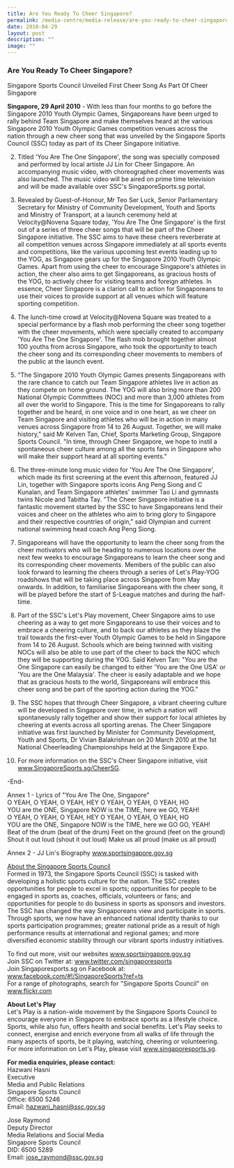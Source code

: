 ```yaml
---
title: Are You Ready To Cheer Singapore?
permalink: /media-centre/media-release/are-you-ready-to-cheer-singapore/
date: 2010-04-29
layout: post
description: ""
image: ""
---
```

### **Are You Ready To Cheer Singapore?**

Singapore Sports Council Unveiled First Cheer Song As Part Of Cheer Singapore

**Singapore, 29 April 2010** - With less than four months to go before the Singapore 2010 Youth Olympic Games, Singaporeans have been urged to rally behind Team Singapore and make themselves heard at the various Singapore 2010 Youth Olympic Games competition venues across the nation through a new cheer song that was unveiled by the Singapore Sports Council (SSC) today as part of its Cheer Singapore initiative.

2. Titled 'You Are The One Singapore', the song was specially composed and performed by local artiste JJ Lin for Cheer Singapore. An accompanying music video, with choreographed cheer movements was also launched. The music video will be aired on prime time television and will be made available over SSC's SingaporeSports.sg portal.

3. Revealed by Guest-of-Honour, Mr Teo Ser Luck, Senior Parliamentary Secretary for Ministry of Community Development, Youth and Sports and Ministry of Transport, at a launch ceremony held at Velocity@Novena Square today, 'You Are The One Singapore' is the first out of a series of three cheer songs that will be part of the Cheer Singapore initiative. The SSC aims to have these cheers reverberate at all competition venues across Singapore immediately at all sports events and competitions, like the various upcoming test events leading up to the YOG, as Singapore gears up for the Singapore 2010 Youth Olympic Games. Apart from using the cheer to encourage Singapore's athletes in action, the cheer also aims to get Singaporeans, as gracious hosts of the YOG, to actively cheer for visiting teams and foreign athletes. In essence, Cheer Singapore is a clarion call to action for Singaporeans to use their voices to provide support at all venues which will feature sporting competition.

4. The lunch-time crowd at Velocity@Novena Square was treated to a special performance by a flash mob performing the cheer song together with the cheer movements, which were specially created to accompany 'You Are The One Singapore'. The flash mob brought together almost 100 youths from across Singapore, who took the opportunity to teach the cheer song and its corresponding cheer movements to members of the public at the launch event.

5. "The Singapore 2010 Youth Olympic Games presents Singaporeans with the rare chance to catch our Team Singapore athletes live in action as they compete on home ground. The YOG will also bring more than 200 National Olympic Committees (NOC) and more than 3,000 athletes from all over the world to Singapore. This is the time for Singaporeans to rally together and be heard, in one voice and in one heart, as we cheer on Team Singapore and visiting athletes who will be in action in many venues across Singapore from 14 to 26 August. Together, we will make history," said Mr Kelven Tan, Chief, Sports Marketing Group, Singapore Sports Council. "In time, through Cheer Singapore, we hope to instil a spontaneous cheer culture among all the sports fans in Singapore who will make their support heard at all sporting events."

6. The three-minute long music video for 'You Are The One Singapore', which made its first screening at the event this afternoon, featured JJ Lin, together with Singapore sports icons Ang Peng Siong and C Kunalan, and Team Singapore athletes' swimmer Tao Li and gymnasts twins Nicole and Tabitha Tay. "The Cheer Singapore initiative is a fantastic movement started by the SSC to have Singaporeans lend their voices and cheer on the athletes who aim to bring glory to Singapore and their respective countries of origin," said Olympian and current national swimming head coach Ang Peng Siong.

7. Singaporeans will have the opportunity to learn the cheer song from the cheer motivators who will be heading to numerous locations over the next few weeks to encourage Singaporeans to learn the cheer song and its corresponding cheer movements. Members of the public can also look forward to learning the cheers through a series of Let's Play-YOG roadshows that will be taking place across Singapore from May onwards. In addition, to familiarise Singaporeans with the cheer song, it will be played before the start of S-League matches and during the half-time.

8. Part of the SSC's Let's Play movement, Cheer Singapore aims to use cheering as a way to get more Singaporeans to use their voices and to embrace a cheering culture, and to back our athletes as they blaze the trail towards the first-ever Youth Olympic Games to be held in Singapore from 14 to 26 August. Schools which are being twinned with visiting NOCs will also be able to use part of the cheer to back the NOC which they will be supporting during the YOG. Said Kelven Tan: "You are the One Singapore can easily be changed to either 'You are the One USA' or 'You are the One Malaysia'. The cheer is easily adaptable and we hope that as gracious hosts to the world, Singaporeans will embrace this cheer song and be part of the sporting action during the YOG."

9. The SSC hopes that through Cheer Singapore, a vibrant cheering culture will be developed in Singapore over time, in which a nation will spontaneously rally together and show their support for local athletes by cheering at events across all sporting arenas. The Cheer Singapore initiative was first launched by Minister for Community Development, Youth and Sports, Dr Vivian Balakrishnan on 20 March 2010 at the 1st National Cheerleading Championships held at the Singapore Expo.

10. For more information on the SSC's Cheer Singapore initiative, visit www.SingaporeSports.sg/CheerSG.

-End-

Annex 1 - Lyrics of "You Are The One, Singapore"
<br>
O YEAH, O YEAH, O YEAH, HEY
O YEAH, O YEAH, O YEAH, HO
<br>
YOU are the ONE, Singapore
NOW is the TIME, here we GO, YEAH!
<br>
O YEAH, O YEAH, O YEAH, HEY
O YEAH, O YEAH, O YEAH, HO
<br>
YOU are the ONE, Singapore
NOW is the TIME, here we GO GO, YEAH!
<br>
Beat of the drum (beat of the drum)
Feet on the ground (feet on the ground)
Shout it out loud (shout it out loud)
Make us all proud (make us all proud)

Annex 2 - JJ Lin's Biography
www.sportsingapore.gov.sg

[About the Singapore Sports Council](www.sportsingapore.gov.sg)
<br>
Formed in 1973, the Singapore Sports Council (SSC) is tasked with developing a holistic sports culture for the nation. The SSC creates opportunities for people to excel in sports; opportunities for people to be engaged in sports as, coaches, officials, volunteers or fans; and opportunities for people to do business in sports as sponsors and investors. The SSC has changed the way Singaporeans view and participate in sports. Through sports, we now have an enhanced national identity thanks to our sports participation programmes; greater national pride as a result of high performance results at international and regional games; and more diversified economic stability through our vibrant sports industry initiatives.

To find out more, visit our websites www.sportsingapore.gov.sg
<br>
Join SSC on Twitter at: www.twitter.com/singaporesports
<br>
Join Singaporesports.sg on Facebook at: www.facebook.com/#!/SingaporeSports?ref=ts
<br>
For a range of photographs, search for "Singapore Sports Council" on www.flickr.com

**About Let's Play**
<br>
Let's Play is a nation-wide movement by the Singapore Sports Council to encourage everyone in Singapore to embrace sports as a lifestyle choice. Sports, while also fun, offers health and social benefits. Let's Play seeks to connect, energise and enrich everyone from all walks of life through the many aspects of sports, be it playing, watching, cheering or volunteering. For more information on Let's Play, please visit www.singaporesports.sg.

**For media enquiries, please contact:**
<br>
Hazwani Hasni
<br>
Executive
<br>
Media and Public Relations
<br>
Singapore Sports Council
<br>
Office: 6500 5246
<br>
Email: [hazwani_hasni@ssc.gov.sg](mailto:hazwani_hasni@ssc.gov.sg)

Jose Raymond
<br>
Deputy Director
<br>
Media Relations and Social Media
<br>
Singapore Sports Council
<br>
DID: 6500 5289
<br>
Email: [jose_raymond@ssc.gov.sg](mailto:jose_raymond@ssc.gov.sg)